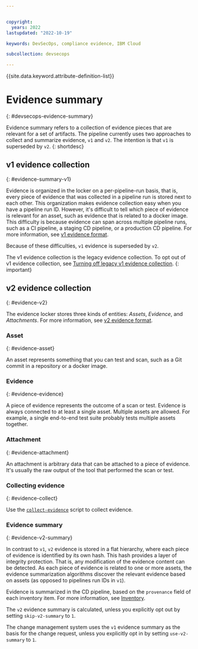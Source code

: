 ```yaml
---


copyright:
  years: 2022
lastupdated: "2022-10-19"

keywords: DevSecOps, compliance evidence, IBM Cloud

subcollection: devsecops

---
```


{{site.data.keyword.attribute-definition-list}}

# Evidence summary
{: #devsecops-evidence-summary}

Evidence summary refers to a collection of evidence pieces that are relevant for a set of artifacts. The pipeline currently uses two approaches to collect and summarize evidence, `v1` and `v2`. The intention is that `v1` is superseded by `v2`.
{: shortdesc}

## v1 evidence collection
{: #evidence-summary-v1}

Evidence is organized in the locker on a per-pipeline-run basis, that is, every piece of evidence that was collected in a pipeline run is stored next to each other. This organization makes evidence collection easy when you have a pipeline run ID. However, it's difficult to tell which piece of evidence is relevant for an asset, such as evidence that is related to a docker image. This difficulty is because evidence can span across multiple pipeline runs, such as a CI pipeline, a staging CD pipeline, or a production CD pipeline.
For more information, see [v1 evidence format](/docs/devsecops?topic=devsecops-devsecops-evidence#devsecops-v1-evidence-format).

Because of these difficulties, `v1` evidence is superseded by `v2`.

The v1 evidence collection is the legacy evidence collection. To opt out of v1 evidence collection, see [Turning off legacy v1 evidence collection](/docs/devsecops?topic=devsecops-turn-off-v1-evidence).
{: important}

## v2 evidence collection
{: #evidence-v2}

The evidence locker stores three kinds of entities: _Assets_, _Evidence_, and _Attachments_. For more information, see [v2 evidence format](/docs/devsecops?topic=devsecops-devsecops-evidence#devsecops-v2-evidence-format).

### Asset
{: #evidence-asset}

An asset represents something that you can test and scan, such as a Git commit in a repository or a docker image.

### Evidence
{: #evidence-evidence}

A piece of evidence represents the outcome of a scan or test. Evidence is always connected to at least a single asset. Multiple assets are allowed. For example, a single end-to-end test suite probably tests multiple assets together.

### Attachment
{: #evidence-attachment}

An attachment is arbitrary data that can be attached to a piece of evidence. It's usually the raw output of the tool that performed the scan or test.

### Collecting evidence
{: #evidence-collect}

Use the [`collect-evidence`](/docs/devsecops?topic=devsecops-devsecops-collect-evidence) script to collect evidence.

### Evidence summary
{: #evidence-v2-summary}

In contrast to `v1`, `v2` evidence is stored in a flat hierarchy, where each piece of evidence is identified by its own hash. This hash provides a layer of integrity protection. That is, any modification of the evidence content can be detected. As each piece of evidence is related to one or more assets, the evidence summarization algorithms discover the relevant evidence based on assets (as opposed to pipelines run IDs in `v1`).

Evidence is summarized in the CD pipeline, based on the `provenance` field of each inventory item. For more information, see [Inventory](/docs/devsecops?topic=devsecops-cd-devsecops-inventory).

The `v2` evidence summary is calculated, unless you explicitly opt out by setting `skip-v2-summary` to `1`.

The change management system uses the `v1` evidence summary as the basis for the change request, unless you explicitly opt in by setting `use-v2-summary` to `1`.
